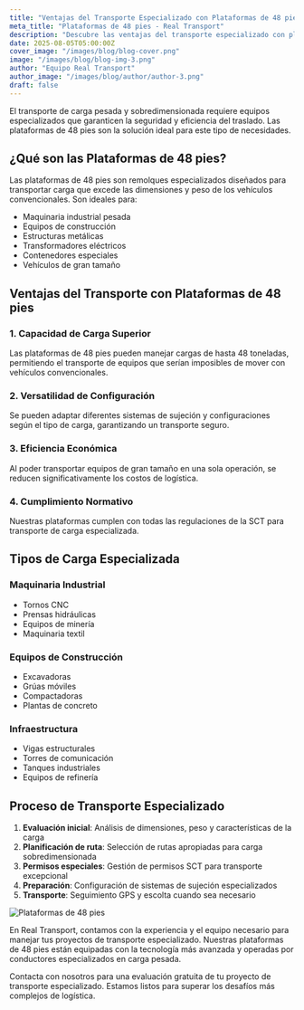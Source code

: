 ```yaml
---
title: "Ventajas del Transporte Especializado con Plataformas de 48 pies"
meta_title: "Plataformas de 48 pies - Real Transport"
description: "Descubre las ventajas del transporte especializado con plataformas de 48 pies para carga pesada y sobredimensionada."
date: 2025-08-05T05:00:00Z
cover_image: "/images/blog/blog-cover.png"
image: "/images/blog/blog-img-3.png"
author: "Equipo Real Transport"
author_image: "/images/blog/author/author-3.png"
draft: false
---
```


El transporte de carga pesada y sobredimensionada requiere equipos especializados que garanticen la seguridad y eficiencia del traslado. Las plataformas de 48 pies son la solución ideal para este tipo de necesidades.

## ¿Qué son las Plataformas de 48 pies?

Las plataformas de 48 pies son remolques especializados diseñados para transportar carga que excede las dimensiones y peso de los vehículos convencionales. Son ideales para:

- Maquinaria industrial pesada
- Equipos de construcción
- Estructuras metálicas
- Transformadores eléctricos
- Contenedores especiales
- Vehículos de gran tamaño

## Ventajas del Transporte con Plataformas de 48 pies

### 1. **Capacidad de Carga Superior**
Las plataformas de 48 pies pueden manejar cargas de hasta 48 toneladas, permitiendo el transporte de equipos que serían imposibles de mover con vehículos convencionales.

### 2. **Versatilidad de Configuración**
Se pueden adaptar diferentes sistemas de sujeción y configuraciones según el tipo de carga, garantizando un transporte seguro.

### 3. **Eficiencia Económica**
Al poder transportar equipos de gran tamaño en una sola operación, se reducen significativamente los costos de logística.

### 4. **Cumplimiento Normativo**
Nuestras plataformas cumplen con todas las regulaciones de la SCT para transporte de carga especializada.

## Tipos de Carga Especializada

### Maquinaria Industrial
- Tornos CNC
- Prensas hidráulicas
- Equipos de minería
- Maquinaria textil

### Equipos de Construcción
- Excavadoras
- Grúas móviles
- Compactadoras
- Plantas de concreto

### Infraestructura
- Vigas estructurales
- Torres de comunicación
- Tanques industriales
- Equipos de refinería

## Proceso de Transporte Especializado

1. **Evaluación inicial**: Análisis de dimensiones, peso y características de la carga
2. **Planificación de ruta**: Selección de rutas apropiadas para carga sobredimensionada
3. **Permisos especiales**: Gestión de permisos SCT para transporte excepcional
4. **Preparación**: Configuración de sistemas de sujeción especializados
5. **Transporte**: Seguimiento GPS y escolta cuando sea necesario

![Plataformas de 48 pies](/images/blog/blog-cover.png)

En Real Transport, contamos con la experiencia y el equipo necesario para manejar tus proyectos de transporte especializado. Nuestras plataformas de 48 pies están equipadas con la tecnología más avanzada y operadas por conductores especializados en carga pesada.

Contacta con nosotros para una evaluación gratuita de tu proyecto de transporte especializado. Estamos listos para superar los desafíos más complejos de logística.
